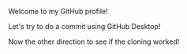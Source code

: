 Welcome to my GitHub profile!

Let's try to do a commit using GitHub Desktop!

Now the other direction to see if the cloning worked!
